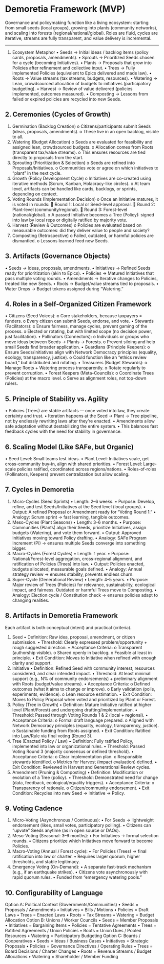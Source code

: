 # Demoretia Framework (MVP)

Governance and policymaking function like a living ecosystem: starting from small seeds (local groups), growing into plants (community networks), and scaling into forests (regional/national/global). Roles are fluid, cycles are iterative, streams are fully transparent, and value delivery is incremental.
________________________________________

1. Ecosystem Metaphor
•	Seeds → Initial ideas / backlog items (policy cards, proposals, amendments).
•	Sprouts → Prioritized Seeds chosen for a cycle (becoming Initiatives).
•	Plants → Proposals that grow into Policies after refinement and collective input.
•	Trees → Fully implemented Policies (equivalent to Epics delivered and made law).
•	Roots → Value streams (tax streams, budgets, resources).
•	Watering → Lean, crowdsourced allocation of budgets to initiatives (participatory budgeting).
•	Harvest → Review of value delivered (policies implemented, outcomes measured).
•	Composting → Lessons from failed or expired policies are recycled into new Seeds.

## 2. Ceremonies (Cycles of Growth)
1.	Germination (Backlog Creation)
o	Citizens/participants submit Seeds (ideas, proposals, amendments).
o	These live in an open backlog, visible to all.
2.	Watering (Budget Allocation)
o	Seeds are evaluated for feasibility and assigned lean, crowdsourced budgets.
o	Allocation comes from Roots (transparent tax/value streams).
o	This ensures resources are tied directly to proposals from the start.
3.	Sprouting (Prioritization & Selection)
o	Seeds are refined into Proposals/Initiatives.
o	Communities vote or agree on which initiatives to “plant” in the next cycle.
4.	Growth (Policy Development Cycle)
o	Initiatives are co-created using iterative methods (Scrum, Kanban, Holacracy-like circles).
o	At team level, artifacts can be handled like cards, backlogs, or sprints, depending on context.
5.	Voting Rounds (Implementation Decision)
o	Once an Initiative matures, it is voted in rounds:
	Round 1: Local or Seed-level approval.
	Round 2: Plant-level (community/regional).
	Round 3: Forest-level (national/global).
o	A passed Initiative becomes a Tree (Policy): signed into law by local reps or digitally ratified by majority vote.
6.	Harvest (Review & Outcomes)
o	Policies are evaluated based on measurable outcomes: did they deliver value to people and society?
7.	Composting (Retrospective)
o	Failed, outdated, or harmful policies are dismantled.
o	Lessons learned feed new Seeds.

## 3. Artifacts (Governance Objects)
•	Seeds → Ideas, proposals, amendments.
•	Initiatives → Refined Seeds ready for prioritization (akin to Epics).
•	Policies → Matured Initiatives that pass multiple voting rounds.
•	Amendments → Iterative changes to Policies, treated like new Seeds.
•	Roots → Budget/value streams tied to proposals.
•	Water Drops → Budget tokens assigned during “Watering.”


## 4. Roles in a Self-Organized Citizen Framework
•	Citizens (Seed Voices):
o	Core stakeholders, because taxpayers = funders.
o	Every citizen can submit Seeds, endorse, and vote.
•	Stewards (Facilitators):
o	Ensure fairness, manage cycles, prevent gaming of the process.
o	Elected or rotating, but with limited scope (no decision power, just facilitation).
•	Pollinators (Connectors):
o	Individuals or groups who move ideas between Seeds → Plants → Forests.
o	Prevent siloing and help small Seeds find broader application.
•	Guardians (Principle Keepers):
o	Ensure Seeds/Initiatives align with Network Democracy principles (equality, ecology, transparency, justice).
o	Could function like an “ethics review board,” but distributed and rotating.
•	Treasurers (Budget Stewards):
o	Manage Roots + Watering process transparently.
o	Rotate regularly to prevent corruption.
•	Forest Keepers (Meta-Councils):
o	Coordinate Trees (Policies) at the macro level.
o	Serve as alignment roles, not top-down rulers.

## 5. Principle of Stability vs. Agility
•	Policies (Trees) are stable artifacts — once voted into law, they create certainty and trust.
•	Iteration happens at the Seed → Plant → Tree pipeline, not by endlessly rewriting laws after they’re enacted.
•	Amendments allow safe adaptation without destabilizing the entire system.
•	This balances fast feedback cycles with the need for stability in governance.


## 6. Scaling Model (Like SAFe, but Organic)
•	Seed Level: Small teams test ideas.
•	Plant Level: Initiatives scale, get cross-community buy-in, align with shared priorities.
•	Forest Level: Large-scale policies ratified, coordinated across regions/nations.
•	Roles-of-roles (Pollinators, Keepers) prevent centralization but allow scaling.


## 7. Cycles in Demoretia
1. Micro-Cycles (Seed Sprints)
•	Length: 2–6 weeks.
•	Purpose: Develop, refine, and test Seeds/Initiatives at the Seed level (local groups).
•	Output: A refined Proposal or Amendment ready for “Voting Round 1.”
•	Analogy: Scrum sprint → fast learning, tangible outcomes.
2. Meso-Cycles (Plant Seasons)
•	Length: 3–6 months.
•	Purpose: Communities (Plants) align their Seeds, prioritize Initiatives, assign budgets (Watering), and vote them forward.
•	Output: Approved Initiatives moving toward Policy drafting.
•	Analogy: SAFe Program Increment (PI) → ensures multiple Seeds converge into something bigger.
3. Macro-Cycles (Forest Cycles)
•	Length: 1 year.
•	Purpose: National/Forest-level aggregation, cross-regional alignment, and ratification of Policies (Trees) into law.
•	Output: Policies enacted, budgets allocated, measurable goals defined.
•	Analogy: Annual strategy review → ensures stability, prevents endless churn.
4. Super-Cycle (Generational Review)
•	Length: 4–5 years.
•	Purpose: Major review of Trees (Policies) for relevance, sustainability, ecological impact, and fairness. Outdated or harmful Trees move to Composting.
•	Analogy: Election cycle / Constitution check → ensures policies adapt to changing realities.

## 8. Artifacts in Demoretia Framework
Each artifact is both conceptual (intent) and practical (criteria).
1. Seed 
•	Definition: Raw idea, proposal, amendment, or citizen submission.
•	Threshold: Clearly expressed problem/opportunity + rough suggested direction.
•	Acceptance Criteria:
o	Transparent (authorship visible).
o	Shared openly in backlog.
o	Feasible at least in principle.
•	Exit Condition: Moves to Initiative when refined with enough clarity and support.
2. Initiative 
•	Definition: Refined Seed with community interest, resources considered, and clear intended impact.
•	Threshold: At least minimal support (e.g., N% of community endorsements) + preliminary alignment with Roots (budget/value streams).
•	Acceptance Criteria:
o	Defined outcomes (what it aims to change or improve).
o	Early validation (polls, experiments, evidence).
o	Lean resource estimation.
•	Exit Condition: Moves to Policy Proposal when voted and prioritized by Plant or Forest.
3. Policy (Tree in Growth) 
•	Definition: Mature Initiative ratified at higher level (Plant/Forest) and undergoing drafting/implementation.
•	Threshold: Passed through Voting Rounds 1 & 2 (local + regional).
•	Acceptance Criteria:
o	Formal draft language prepared.
o	Aligned with Network Democracy principles (equality, ecology, transparency, justice).
o	Sustainable funding from Roots assigned.
•	Exit Condition: Ratified into Law/Rule via final voting (Round 3).
4. Tree (Enacted Policy / Law) 
•	Definition: Fully ratified Policy, implemented into law or organizational rules.
•	Threshold: Passed Voting Round 3 (majority consensus or defined threshold).
•	Acceptance Criteria:
o	Clear implementation plan.
o	Responsible stewards identified.
o	Metrics for Harvest (impact evaluation) defined.
•	Exit Condition: Reviewed in Harvest and Generational Review cycles.
5. Amendment (Pruning & Composting) 
•	Definition: Modification or evolution of a Tree (policy).
•	Threshold: Demonstrated need for change (data, feedback, ecological/equality triggers).
•	Acceptance Criteria:
o	Transparency of rationale.
o	Citizen/community endorsement.
•	Exit Condition: Recycles into new Seed → Initiative → Policy.

## 9. Voting Cadence
1. Micro-Voting (Asynchronous / Continuous):
•	For Seeds → lightweight endorsement (likes, small votes, participatory polling).
•	Citizens can “upvote” Seeds anytime (as in open source or DAOs).
2. Meso-Voting (Seasonal: 3–6 months):
•	For Initiatives → formal selection rounds.
•	Citizens prioritize which Initiatives move forward to become Policies.
3. Macro-Voting (Annual / Forest cycle):
•	For Policies (Trees) → final ratification into law or charter.
•	Requires larger quorum, higher thresholds, and stable legitimacy.
4. Emergency Voting (On-Demand):
•	A separate fast-track mechanism (e.g., if an earthquake strikes).
•	Citizens vote asynchronously with rapid quorum rules.
•	Funded from “emergency watering pools.”


## 10. Configurability of Language
Option A: Political Context (Governments/Communities)
•	Seeds = Proposals / Amendments
•	Initiatives = Bills / Motions
•	Policies = Draft Laws
•	Trees = Enacted Laws
•	Roots = Tax Streams
•	Watering = Budget Allocation
Option B: Unions / Worker Councils
•	Seeds = Member Proposals
•	Initiatives = Bargaining Items
•	Policies = Tentative Agreements
•	Trees = Ratified Agreements / Union Policies
•	Roots = Union Dues / Pooled Resources
•	Watering = Participatory Budgeting
Option C: Boards / Cooperatives
•	Seeds = Ideas / Business Cases
•	Initiatives = Strategic Proposals
•	Policies = Governance Directives / Operating Rules
•	Trees = Board Decisions / Charter Changes
•	Roots = Revenue Streams / Budget Allocations
•	Watering = Shareholder / Member Funding

